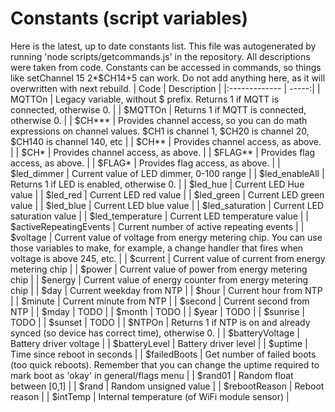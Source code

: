 # Constants (script variables)
Here is the latest, up to date constants list.
This file was autogenerated by running 'node scripts/getcommands.js' in the repository.
All descriptions were taken from code.
Constants can be accessed in commands, so things like setChannel 15 2*$CH14+5 can work.
Do not add anything here, as it will overwritten with next rebuild.
| Code        | Description  |
|:------------- | -----:|
| MQTTOn |  Legacy variable, without $ prefix. Returns 1 if MQTT is connected, otherwise 0. |
| $MQTTOn |  Returns 1 if MQTT is connected, otherwise 0. |
| $CH*** |  Provides channel access, so you can do math expressions on channel values. $CH1 is channel 1, $CH20 is channel 20, $CH140 is channel 140, etc |
| $CH** |  Provides channel access, as above. |
| $CH* |  Provides channel access, as above. |
| $FLAG** |  Provides flag access, as above. |
| $FLAG* |  Provides flag access, as above. |
| $led_dimmer |  Current value of LED dimmer, 0-100 range |
| $led_enableAll |  Returns 1 if LED is enabled, otherwise 0. |
| $led_hue |  Current LED Hue value |
| $led_red |  Current LED red value |
| $led_green |  Current LED green value |
| $led_blue |  Current LED blue value |
| $led_saturation |  Current LED saturation value |
| $led_temperature |  Current LED temperature value |
| $activeRepeatingEvents |  Current number of active repeating events |
| $voltage |  Current value of voltage from energy metering chip. You can use those variables to make, for example, a change handler that fires when voltage is above 245, etc. |
| $current |  Current value of current from energy metering chip |
| $power |  Current value of power from energy metering chip |
| $energy |  Current value of energy counter from energy metering chip |
| $day |  Current weekday from NTP |
| $hour |  Current hour from NTP |
| $minute |  Current minute from NTP |
| $second |  Current second from NTP |
| $mday |  TODO |
| $month |  TODO |
| $year |  TODO |
| $sunrise |  TODO |
| $sunset |  TODO |
| $NTPOn |  Returns 1 if NTP is on and already synced (so device has correct time), otherwise 0. |
| $batteryVoltage |  Battery driver voltage |
| $batteryLevel |  Battery driver level |
| $uptime |  Time since reboot in seconds |
| $failedBoots |  Get number of failed boots (too quick reboots). Remember that you can change the uptime required to mark boot as 'okay' in general/flags menu |
| $rand01 |  Random float between [0,1] |
| $rand |  Random unsigned value |
| $rebootReason |  Reboot reason |
| $intTemp |  Internal temperature (of WiFi module sensor) |
